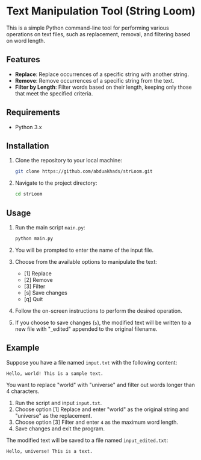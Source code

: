 # Text Manipulation Tool (String Loom)

This is a simple Python command-line tool for performing various operations on text files, such as replacement, removal, and filtering based on word length.

## Features

- **Replace**: Replace occurrences of a specific string with another string.
- **Remove**: Remove occurrences of a specific string from the text.
- **Filter by Length**: Filter words based on their length, keeping only those that meet the specified criteria.

## Requirements

- Python 3.x

## Installation

1. Clone the repository to your local machine:

   ```sh
   git clone https://github.com/abduakhads/strLoom.git
   ```

2. Navigate to the project directory:

   ```sh
   cd strLoom
   ```

## Usage

1. Run the main script `main.py`:

   ```sh
   python main.py
   ```

2. You will be prompted to enter the name of the input file.

3. Choose from the available options to manipulate the text:

   - [1] Replace
   - [2] Remove
   - [3] Filter
   - [s] Save changes
   - [q] Quit

4. Follow the on-screen instructions to perform the desired operation.

5. If you choose to save changes (`s`), the modified text will be written to a new file with "_edited" appended to the original filename.

## Example

Suppose you have a file named `input.txt` with the following content:

```
Hello, world! This is a sample text.
```

You want to replace "world" with "universe" and filter out words longer than 4 characters.

1. Run the script and input `input.txt`.
2. Choose option [1] Replace and enter "world" as the original string and "universe" as the replacement.
3. Choose option [3] Filter and enter `4` as the maximum word length.
4. Save changes and exit the program.

The modified text will be saved to a file named `input_edited.txt`:

```
Hello, universe! This is a text.
```
